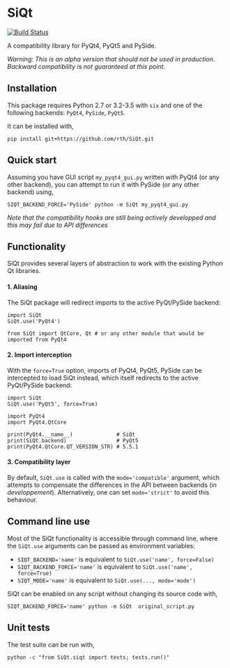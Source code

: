 # SiQt

[![Build Status](https://travis-ci.org/rth/SiQt.svg?branch=master)](https://travis-ci.org/rth/SiQt)


A compatibility library for PyQt4, PyQt5 and PySide.

*Warning: This is an alpha version that should not be used in production. Backward compatibility is not guaranteed at this point.*


## Installation

 This package requires Python 2.7 or 3.2-3.5 with `six` and one of the following backends: `PyQt4`, `PySide`, `PyQt5`.

 It can be installed with, 
    
    pip install git+https://github.com/rth/SiQt.git

## Quick start
 
 Assuming you have GUI script `my_pyqt4_gui.py` written with PyQt4 (or any other backend), you can attempt to run it with PySide (or any other backend) using,

    SIQT_BACKEND_FORCE='PySide' python -m SiQt my_pyqt4_gui.py

*Note that the compatibility hooks are still being actively developped and this may fail due to API differences* 

## Functionality

 SiQt provides several layers of abstraction to work with the existing Python Qt libraries.


#### 1. Aliasing
 
 The SiQt package will redirect imports to the active PyQt/PySide backend:

    import SiQt
    SiQt.use('PyQt4') 

    from SiQt import QtCore, Qt # or any other module that would be imported from PyQt4

#### 2. Import interception

 With the `force=True` option, imports of PyQt4, PyQt5, PySide can be intercepted to load SiQt instead, which itself
redirects to the active PyQt/PySide backend:
  

    import SiQt
    SiQt.use('PyQt5', force=True)

    import PyQt4
    import PyQt4.QtCore

    print(PyQt4.__name__)              # SiQt
    print(SiQt.backend)                # PyQt5
    print(PyQt4.QtCore.QT_VERSION_STR) # 5.5.1


#### 3. Compatibility layer

 By default, `SiQt.use` is called with the `mode='compatible'` argument, which attempts to compensate the differences in the API
 between backends (*in developpement*). Alternatively, one can set `mode='strict'` to avoid this behaviour.

## Command line use
 
 Most of the SiQt functionality is accessible through command line, where the `SiQt.use` arguments can be passed as environment variables:

   - `SIQT_BACKEND='name'` is equivalent to `SiQt.use('name', force=False)`
   - `SIQT_BACKEND_FORCE='name'` is equivalent to `SiQt.use('name', force=True)`
   - `SIQT_MODE='name'` is equivalent to `SiQt.use(..., mode='mode')`


SiQt can be enabled on any script without changing its source code with,

    SIQT_BACKEND_FORCE='name' python -m SiQt  original_script.py

## Unit tests

 The test suite can be run with,
 
    python -c "from SiQt.siqt import tests; tests.run()"
